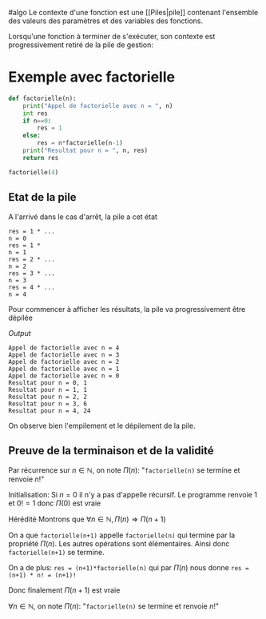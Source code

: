 #algo
Le contexte d'une fonction est une [[Piles|pile]] contenant l'ensemble des valeurs des paramètres et des variables des fonctions.

Lorsqu'une fonction à terminer de s'exécuter, son contexte est progressivement retiré de la pile de gestion:

# Exemple avec factorielle
```python
def factorielle(n):
	print("Appel de factorielle avec n = ", n)
	int res
	if n==0:
		res = 1
	else:
		res = n*factorielle(n-1)
	print("Resultat pour n = ", n, res)
	return res

factorielle(4)
```

## Etat de la pile
A l'arrivé dans le cas d'arrêt, la pile a cet état
```
res = 1 * ...
n = 0
res = 1 *
n = 1
res = 2 * ...
n = 2
res = 3 * ...
n = 3
res = 4 * ...
n = 4
```
Pour commencer à afficher les résultats, la pile va progressivement être dépilée

*Output*

```
Appel de factorielle avec n = 4
Appel de factorielle avec n = 3
Appel de factorielle avec n = 2
Appel de factorielle avec n = 1
Appel de factorielle avec n = 0
Resultat pour n = 0, 1
Resultat pour n = 1, 1
Resultat pour n = 2, 2
Resultat pour n = 3, 6
Resultat pour n = 4, 24
```
On observe bien l'empilement et le dépilement de la pile.
## Preuve de la terminaison et de la validité

Par récurrence sur $n \in \mathbb{N}$, on note $\Pi(n)$: "`factorielle(n)` se termine et renvoie $n!$"

Initialisation:
Si $n=0$ il n'y a pas d'appelle récursif. Le programme renvoie $1$ et $0! = 1$ donc $\Pi(0)$ est vraie

Hérédité
Montrons que $\forall n \in \mathbb{N}, \Pi(n) \Rightarrow \Pi(n+1)$

On a que `factorielle(n+1)` appelle `factorielle(n)` qui termine par la propriété $\Pi(n)$.
Les autres opérations sont élémentaires. Ainsi donc `factorielle(n+1)` se termine.

On a de plus:
`res = (n+1)*factorielle(n)` qui par $\Pi(n)$ nous donne `res = (n+1) * n! = (n+1)!`

Donc finalement $\Pi(n+1)$ est vraie

$\forall n \in \mathbb{N}$, on note $\Pi(n)$: "`factorielle(n)` se termine et renvoie $n!$"
$$\tag*{$\blacksquare$}$$